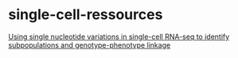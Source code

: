 # single-cell-ressources

[Using single nucleotide variations in single-cell RNA-seq to identify subpopulations and genotype-phenotype linkage](https://www.nature.com/articles/s41467-018-07170-5)
